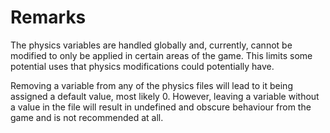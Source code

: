 # Remarks

The physics variables are handled globally and, currently, cannot be modified to
only be applied in certain areas of the game. This limits some potential uses
that physics modifications could potentially have.

Removing a variable from any of the physics files will lead to it being assigned
a default value, most likely 0. However, leaving a variable without a value in
the file will result in undefined and obscure behaviour from the game and is not
recommended at all.
